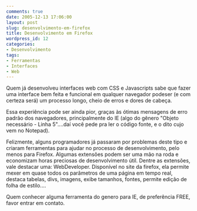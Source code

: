```yaml
---
comments: true
date: 2005-12-13 17:06:00
layout: post
slug: desenvolvimento-em-firefox
title: Desenvolvimento em Firefox
wordpress_id: 12
categories:
- Desenvolvimento
tags:
- Ferramentas
- Interfaces
- Web
---
```


Quem já desenvolveu interfaces web com CSS e Javascripts sabe que fazer uma interface bem feita e funcional em qualquer navegador podeser (e com certeza será) um processo longo, cheio de erros e dores de cabeça.

Essa experiência pode ser ainda pior, graças às ótimas mensagens de erro padrão dos navegadores, principalmente do IE (algo do gênero "Objeto necessário - Linha 5"....daí você pede pra ler o código fonte, e o dito cujo vem no Notepad).

Felizmente, alguns programadores já passaram por problemas deste tipo e criaram ferramentas para ajudar no processo de desenvolvimento, pelo menos para Firefox. Algumas extensões podem ser uma mão na roda e economizam horas preciosas de desenvolvimento útil.
Dentre as extensões, vale destacar uma: WebDeveloper. Disponível no site da firefox, ela permite mexer em quase todos os parâmetros de uma página em tempo real, destaca tabelas, divs, imagens, exibe tamanhos, fontes, permite edição de folha de estilo....

Quem conhecer alguma ferramenta do genero para IE, de preferência FREE, favor entrar em contato.
